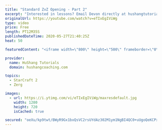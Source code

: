 ```yaml
---
title: "Standard ZvZ Opening - Part 2"
excerpt: "Interested in lessons? Email Devon directly at hushangtutorials@outlook.com ------------------------------------------------------------------------------------------------------- Want to support HuShang Tutorials directly? Patreon is a website where you can contribute a monthly donation that will help"
originalUrl: https://youtube.com/watch?v=eTIxEgIViWg
type: video
price: Free
length: PT12M35S
publishedDateTime: 2020-05-27T21:40:25Z
heat: 50

featuredContent: "<iframe width=\"800\" height=\"500\" frameborder=\"0\" src=\"https://www.youtube.com/embed/eTIxEgIViWg\" allow=\"accelerometer; autoplay; encrypted-media; gyroscope; picture-in-picture\" allowfullscreen></iframe>"

provider:
  name: HuShang Tutorials
  domain: hushangcoaching.com

topics:
  - StarCraft 2
  - Zerg

images:
  - url: https://i.ytimg.com/vi/eTIxEgIViWg/maxresdefault.jpg
    width: 1280
    height: 720
    isCached: true

secured: "oeXu/kp9twt/BWyR9Gx1bxQsVC2rsUYdAz302M1ym1NgBI4QC0+uUgoQeKCPxMjrMfGsQdF7ncbmVHcH7mftHK2+lLE1vM7/IXEF3lWZPGKA4vgCWEuaoOaDy/GMREfNRa8ZvrpJJSk2rpX8eYpfQ6fKtVhjOqwL6qI3r9LShNsuPt9fkz980qlSGcZOolwi0XnxoOcX82gwKH5ddXwfgoL03sQwJdr0DTAg+XAXPQ43Q98PHLdAukCTvZayPuUbi6Wtag85LczEXZyhjRw+cowCFhq23eE7B6+Z4t68+5a2W/qgUnUHxhC/CQPuLTyLV9izZdnj9S1JtJpKxar0cO8ysmYsP090vrWNbaJg9p+KCcWRPD9wuaH7ghtqQnwfKa58EU/xflXqMyDo28cOPLEvXMeQzMMWfIJNszmGmlw=;PU9WY9ItZ5O1r8LpZzDjbw=="
---
```


